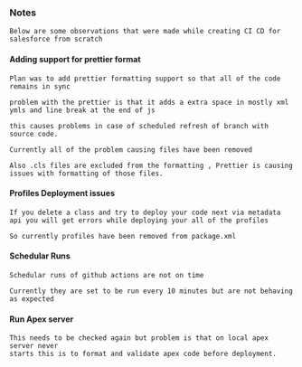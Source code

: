 ### Notes

    Below are some observations that were made while creating CI CD for salesforce from scratch

#### Adding support for prettier format

    Plan was to add prettier formatting support so that all of the code remains in sync

    problem with the prettier is that it adds a extra space in mostly xml ymls and line break at the end of js

    this causes problems in case of scheduled refresh of branch with source code.

    Currently all of the problem causing files have been removed

    Also .cls files are excluded from the formatting , Prettier is causing issues with formatting of those files.

#### Profiles Deployment issues

    If you delete a class and try to deploy your code next via metadata api you will get errors while deploying your all of the profiles

    So currently profiles have been removed from package.xml

#### Schedular Runs

    Schedular runs of github actions are not on time

    Currently they are set to be run every 10 minutes but are not behaving as expected

#### Run Apex server

    This needs to be checked again but problem is that on local apex server never
    starts this is to format and validate apex code before deployment.
